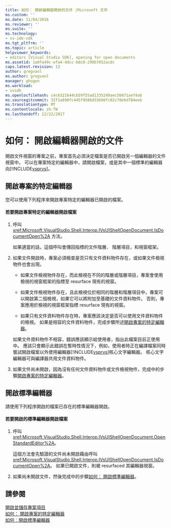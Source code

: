 ```yaml
---
title: 如何： 開啟編輯器開啟的文件 |Microsoft 文件
ms.custom: ''
ms.date: 11/04/2016
ms.reviewer: ''
ms.suite: ''
ms.technology:
- vs-ide-sdk
ms.tgt_pltfrm: ''
ms.topic: article
helpviewer_keywords:
- editors [Visual Studio SDK], opening for open documents
ms.assetid: 1a0fa49c-efa4-4dcc-bdc0-299b7052acdc
caps.latest.revision: 13
author: gregvanl
ms.author: gregvanl
manager: ghogen
ms.workload:
- vssdk
ms.openlocfilehash: c4c6321644cb59f55ad1335249aec5b071aef4ab
ms.sourcegitcommit: 32f1a690fc445f9586d53698fc82c7debd784eeb
ms.translationtype: MT
ms.contentlocale: zh-TW
ms.lasthandoff: 12/22/2017
---
```

# <a name="how-to-open-editors-for-open-documents"></a>如何： 開啟編輯器開啟的文件
開啟文件視窗的專案之前，專案首先必須決定檔案是否已開啟另一個編輯器的文件視窗中。 可以在專案特定的編輯器中，請開啟檔案，或是其中一個標準的編輯器向[!INCLUDE[vsprvs](../code-quality/includes/vsprvs_md.md)]。  
  
## <a name="opening-a-project-specific-editor"></a>開啟專案的特定編輯器  
 您可以使用下列程序來開啟專案特定的編輯器已開啟的檔案。  
  
#### <a name="to-open-a-project-specific-editor-for-an-open-file"></a>若要開啟專案特定的編輯器開啟檔案  
  
1.  呼叫 <xref:Microsoft.VisualStudio.Shell.Interop.IVsUIShellOpenDocument.IsDocumentOpen%2A> 方法。  
  
     如果適當的話，這個呼叫會傳回指標的文件階層、 階層項目，和視窗框架。  
  
2.  如果文件開啟時，專案必須檢查是否只有文件資料物件存在，或如果文件檢視物件也會出現。  
  
    -   如果文件檢視物件存在，而此檢視在不同的階層或階層項目，專案會使用檢視的視窗框架的指標至 resurface 現有的視窗。  
  
    -   如果文件檢視物件存在，且此檢視位於相同的階層和階層項目中，專案可以開啟第二個檢視，如果它可以將附加至基礎的文件資料物件。 否則，專案應用於檢視的視窗框架指標 resurface 現有的視窗。  
  
    -   如果只有文件資料物件存在時，專案應該決定是否可以使用文件資料物件的檢視。 如果是相容的文件資料物件，完成步驟所述[開啟專案的特定編輯器](../extensibility/how-to-open-project-specific-editors.md)。  
  
     如果文件資料物件不相容，錯誤應該顯示給使用者，指出此檔案目前正使用中。 應該只會顯示此錯誤在暫時性情況下，例如，使用者時正在編譯檔案同時嘗試開啟檔案以外使用編輯器[!INCLUDE[vsprvs](../code-quality/includes/vsprvs_md.md)]核心文字編輯器。 核心文字編輯器可與編譯器共用文件資料物件。  
  
3.  如果文件尚未開啟，因為沒有任何文件資料物件或文件檢視物件，完成中的步驟[開啟專案的特定編輯器](../extensibility/how-to-open-project-specific-editors.md)。  
  
## <a name="opening-a-standard-editor"></a>開啟標準編輯器  
 請使用下列程序開啟的檔案已存在的標準編輯器開啟。  
  
#### <a name="to-open-a-standard-editor-for-an-open-file"></a>若要開啟的標準編輯器開啟檔案  
  
1.  呼叫 <xref:Microsoft.VisualStudio.Shell.Interop.IVsUIShellOpenDocument.OpenStandardEditor%2A>。  
  
     這個方法會先驗證的文件尚未開啟藉由呼叫<xref:Microsoft.VisualStudio.Shell.Interop.IVsUIShellOpenDocument.IsDocumentOpen%2A>。 如果已開啟文件，則被 resurfaced 其編輯器視窗。  
  
2.  如果尚未開啟文件，然後完成中的步驟[如何： 開啟標準編輯器](../extensibility/how-to-open-standard-editors.md)。  
  
## <a name="see-also"></a>請參閱  
 [開啟並儲存專案項目](../extensibility/internals/opening-and-saving-project-items.md)   
 [如何： 開啟專案的特定編輯器](../extensibility/how-to-open-project-specific-editors.md)   
 [如何︰開啟標準編輯器](../extensibility/how-to-open-standard-editors.md)